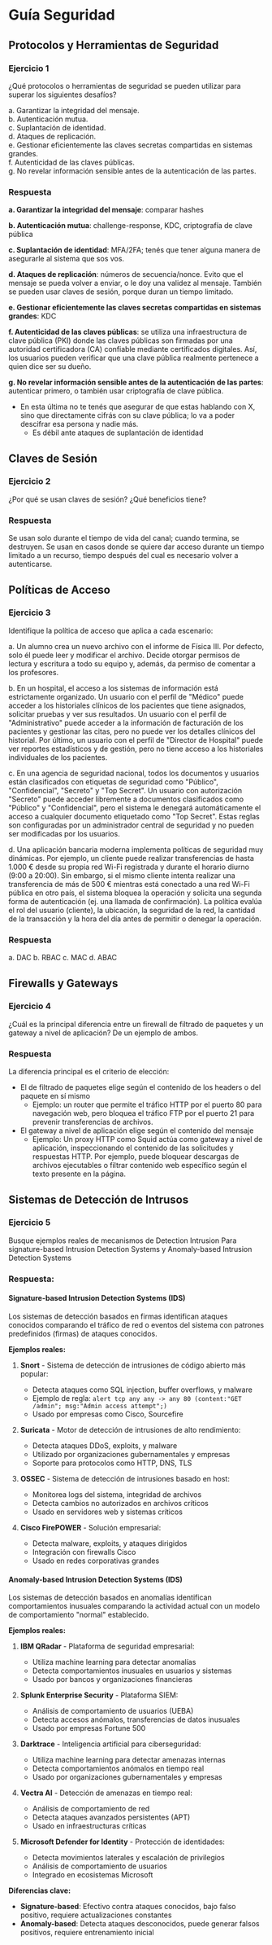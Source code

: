 # Guía Seguridad

## Protocolos y Herramientas de Seguridad

### Ejercicio 1
¿Qué protocolos o herramientas de seguridad se pueden utilizar para superar los siguientes desafíos?

a. Garantizar la integridad del mensaje.  
b. Autenticación mutua.  
c. Suplantación de identidad.  
d. Ataques de replicación.  
e. Gestionar eficientemente las claves secretas compartidas en sistemas grandes.  
f. Autenticidad de las claves públicas.  
g. No revelar información sensible antes de la autenticación de las partes.

### Respuesta
**a. Garantizar la integridad del mensaje**: comparar hashes

**b. Autenticación mutua**: challenge-response, KDC, criptografía de clave pública

**c. Suplantación de identidad**: MFA/2FA; tenés que tener alguna manera de asegurarle al sistema que sos vos.

**d. Ataques de replicación**: números de secuencia/nonce. Evito que el mensaje se pueda volver a enviar, o le doy una validez al mensaje. También se pueden usar claves de sesión, porque duran un tiempo limitado.

**e. Gestionar eficientemente las claves secretas compartidas en sistemas grandes**: KDC

**f. Autenticidad de las claves públicas**: se utiliza una infraestructura de clave pública (PKI) donde las claves públicas son firmadas por una autoridad certificadora (CA) confiable mediante certificados digitales. Así, los usuarios pueden verificar que una clave pública realmente pertenece a quien dice ser su dueño.

**g. No revelar información sensible antes de la autenticación de las partes**: autenticar primero, o también usar criptografía de clave pública.
- En esta última no te tenés que asegurar de que estas hablando con X, sino que directamente cifrás con su clave pública; lo va a poder descifrar esa persona y nadie más.
  - Es débil ante ataques de suplantación de identidad

## Claves de Sesión

### Ejercicio 2
¿Por qué se usan claves de sesión? ¿Qué beneficios tiene?

### Respuesta
Se usan solo durante el tiempo de vida del canal; cuando termina, se destruyen. Se usan en casos donde se quiere dar acceso durante un tiempo limitado a un recurso, tiempo después del cual es necesario volver a autenticarse.

## Políticas de Acceso

### Ejercicio 3
Identifique la política de acceso que aplica a cada escenario:

a. Un alumno crea un nuevo archivo con el informe de Física III. Por defecto, solo él puede leer y modificar el archivo. Decide otorgar permisos de lectura y escritura a todo su equipo y, además, da permiso de comentar a los profesores.

b. En un hospital, el acceso a los sistemas de información está estrictamente organizado. Un usuario con el perfil de "Médico" puede acceder a los historiales clínicos de los pacientes que tiene asignados, solicitar pruebas y ver sus resultados. Un usuario con el perfil de "Administrativo" puede acceder a la información de facturación de los pacientes y gestionar las citas, pero no puede ver los detalles clínicos del historial. Por último, un usuario con el perfil de "Director de Hospital" puede ver reportes estadísticos y de gestión, pero no tiene acceso a los historiales individuales de los pacientes.

c. En una agencia de seguridad nacional, todos los documentos y usuarios están clasificados con etiquetas de seguridad como "Público", "Confidencial", "Secreto" y "Top Secret". Un usuario con autorización "Secreto" puede acceder libremente a documentos clasificados como "Público" y "Confidencial", pero el sistema le denegará automáticamente el acceso a cualquier documento etiquetado como "Top Secret". Estas reglas son configuradas por un administrador central de seguridad y no pueden ser modificadas por los usuarios.

d. Una aplicación bancaria moderna implementa políticas de seguridad muy dinámicas. Por ejemplo, un cliente puede realizar transferencias de hasta 1.000 € desde su propia red Wi-Fi registrada y durante el horario diurno (9:00 a 20:00). Sin embargo, si el mismo cliente intenta realizar una transferencia de más de 500 € mientras está conectado a una red Wi-Fi pública en otro país, el sistema bloquea la operación y solicita una segunda forma de autenticación (ej. una llamada de confirmación). La política evalúa el rol del usuario (cliente), la ubicación, la seguridad de la red, la cantidad de la transacción y la hora del día antes de permitir o denegar la operación.

### Respuesta
a. DAC
b. RBAC
c. MAC
d. ABAC

## Firewalls y Gateways

### Ejercicio 4
¿Cuál es la principal diferencia entre un firewall de filtrado de paquetes y un gateway a nivel de aplicación? De un ejemplo de ambos.

### Respuesta
La diferencia principal es el criterio de elección:
- El de filtrado de paquetes elige según el contenido de los headers o del paquete en sí mismo
  - Ejemplo: un router que permite el tráfico HTTP por el puerto 80 para navegación web, pero bloquea el tráfico FTP por el puerto 21 para prevenir transferencias de archivos.
- El gateway a nivel de aplicación elige según el contenido del mensaje
  - Ejemplo: Un proxy HTTP como Squid actúa como gateway a nivel de aplicación, inspeccionando el contenido de las solicitudes y respuestas HTTP. Por ejemplo, puede bloquear descargas de archivos ejecutables o filtrar contenido web específico según el texto presente en la página.

## Sistemas de Detección de Intrusos

### Ejercicio 5
Busque ejemplos reales de mecanismos de Detection Intrusion Para signature-based Intrusion Detection Systems y Anomaly-based Intrusion Detection Systems

### Respuesta:

#### Signature-based Intrusion Detection Systems (IDS)

Los sistemas de detección basados en firmas identifican ataques conocidos comparando el tráfico de red o eventos del sistema con patrones predefinidos (firmas) de ataques conocidos.

**Ejemplos reales:**

1. **Snort** - Sistema de detección de intrusiones de código abierto más popular:
   - Detecta ataques como SQL injection, buffer overflows, y malware
   - Ejemplo de regla: `alert tcp any any -> any 80 (content:"GET /admin"; msg:"Admin access attempt";)`
   - Usado por empresas como Cisco, Sourcefire

2. **Suricata** - Motor de detección de intrusiones de alto rendimiento:
   - Detecta ataques DDoS, exploits, y malware
   - Utilizado por organizaciones gubernamentales y empresas
   - Soporte para protocolos como HTTP, DNS, TLS

3. **OSSEC** - Sistema de detección de intrusiones basado en host:
   - Monitorea logs del sistema, integridad de archivos
   - Detecta cambios no autorizados en archivos críticos
   - Usado en servidores web y sistemas críticos

4. **Cisco FirePOWER** - Solución empresarial:
   - Detecta malware, exploits, y ataques dirigidos
   - Integración con firewalls Cisco
   - Usado en redes corporativas grandes

#### Anomaly-based Intrusion Detection Systems (IDS)

Los sistemas de detección basados en anomalías identifican comportamientos inusuales comparando la actividad actual con un modelo de comportamiento "normal" establecido.

**Ejemplos reales:**

1. **IBM QRadar** - Plataforma de seguridad empresarial:
   - Utiliza machine learning para detectar anomalías
   - Detecta comportamientos inusuales en usuarios y sistemas
   - Usado por bancos y organizaciones financieras

2. **Splunk Enterprise Security** - Plataforma SIEM:
   - Análisis de comportamiento de usuarios (UEBA)
   - Detecta accesos anómalos, transferencias de datos inusuales
   - Usado por empresas Fortune 500

3. **Darktrace** - Inteligencia artificial para ciberseguridad:
   - Utiliza machine learning para detectar amenazas internas
   - Detecta comportamientos anómalos en tiempo real
   - Usado por organizaciones gubernamentales y empresas

4. **Vectra AI** - Detección de amenazas en tiempo real:
   - Análisis de comportamiento de red
   - Detecta ataques avanzados persistentes (APT)
   - Usado en infraestructuras críticas

5. **Microsoft Defender for Identity** - Protección de identidades:
   - Detecta movimientos laterales y escalación de privilegios
   - Análisis de comportamiento de usuarios
   - Integrado en ecosistemas Microsoft

**Diferencias clave:**
- **Signature-based**: Efectivo contra ataques conocidos, bajo falso positivo, requiere actualizaciones constantes
- **Anomaly-based**: Detecta ataques desconocidos, puede generar falsos positivos, requiere entrenamiento inicial
